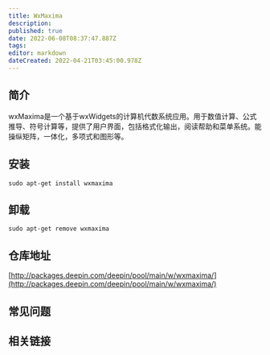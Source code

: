 ```yaml
---
title: WxMaxima
description: 
published: true
date: 2022-06-08T08:37:47.887Z
tags: 
editor: markdown
dateCreated: 2022-04-21T03:45:00.978Z
---
```


## 简介

wxMaxima是一个基于wxWidgets的计算机代数系统应用。用于数值计算、公式推导、符号计算等，提供了用户界面，包括格式化输出，阅读帮助和菜单系统。能操纵矩阵，一体化，多项式和图形等。

## 安装

`sudo apt-get install wxmaxima`

## 卸载

`sudo apt-get remove wxmaxima`

## 仓库地址

[http://packages.deepin.com/deepin/pool/main/w/wxmaxima/](http://packages.deepin.com/deepin/pool/main/w/wxmaxima/)

## 常见问题

## 相关链接
